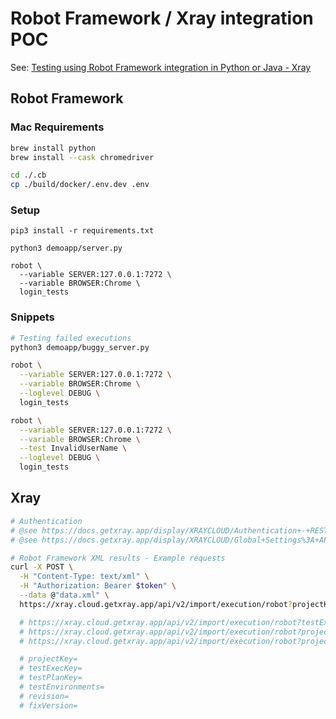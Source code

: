 Robot Framework / Xray integration POC
============================================

See: [Testing using Robot Framework integration in Python or Java - Xray](https://docs.getxray.app/display/XRAYCLOUD/Testing+using+Robot+Framework+integration+in+Python+or+Java)

Robot Framework
--------------------

### Mac Requirements

```sh
brew install python
brew install --cask chromedriver

cd ./.cb
cp ./build/docker/.env.dev .env
```

### Setup

```
pip3 install -r requirements.txt

python3 demoapp/server.py

robot \
  --variable SERVER:127.0.0.1:7272 \
  --variable BROWSER:Chrome \
  login_tests

```

### Snippets

```sh
# Testing failed executions
python3 demoapp/buggy_server.py

robot \
  --variable SERVER:127.0.0.1:7272 \
  --variable BROWSER:Chrome \
  --loglevel DEBUG \
  login_tests

robot \
  --variable SERVER:127.0.0.1:7272 \
  --variable BROWSER:Chrome \
  --test InvalidUserName \
  --loglevel DEBUG \
  login_tests

```

Xray
---------

```sh
# Authentication
# @see https://docs.getxray.app/display/XRAYCLOUD/Authentication+-+REST+v2
# @see https://docs.getxray.app/display/XRAYCLOUD/Global+Settings%3A+API+Keys

# Robot Framework XML results - Example requests
curl -X POST \
  -H "Content-Type: text/xml" \
  -H "Authorization: Bearer $token" \
  --data @"data.xml" \
  https://xray.cloud.getxray.app/api/v2/import/execution/robot?projectKey=XTP

  # https://xray.cloud.getxray.app/api/v2/import/execution/robot?testExecKey=XNP-23
  # https://xray.cloud.getxray.app/api/v2/import/execution/robot?projectKey=XTP&testExecKey=XNP-23
  # https://xray.cloud.getxray.app/api/v2/import/execution/robot?projectKey=XTP&testPlanKey=XTP-12&revision=v2.1.0

  # projectKey=
  # testExecKey=
  # testPlanKey=
  # testEnvironments=
  # revision=
  # fixVersion=


```








